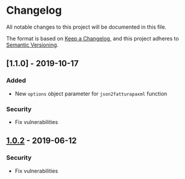 # Changelog
All notable changes to this project will be documented in this file.

The format is based on [Keep a Changelog](https://keepachangelog.com/en/1.0.0/),
and this project adheres to [Semantic Versioning](https://semver.org/spec/v2.0.0.html).

## [1.1.0] - 2019-10-17

### Added

- New `options` object parameter for `json2fatturapaxml` function

### Security

- Fix vulnerabilities

## [1.0.2] - 2019-06-12

### Security

- Fix vulnerabilities

[Unreleased]: https://github.com/Palmabit-IT/json2fatturapaxml
[1.0.2]: https://github.com/Palmabit-IT/json2fatturapaxml/tree/1.0.0